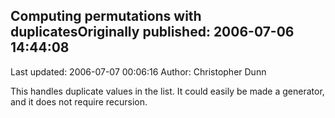 ## Computing permutations with duplicatesOriginally published: 2006-07-06 14:44:08 
Last updated: 2006-07-07 00:06:16 
Author: Christopher Dunn 
 
This handles duplicate values in the list.  It could easily be made a generator, and it does not require recursion.